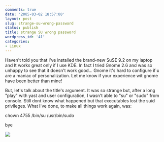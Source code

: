```yaml
---
comments: true
date: '2005-03-02 18:57:00'
layout: post
slug: strange-su-wrong-password
status: publish
title: strange SU wrong password
wordpress_id: '41'
categories:
- Linux
---
```


Haven't told you that I've installed the brand-new SuSE 9.2 on my laptop and It works great only if I use KDE. In fact I tried Gnome 2.6 and was so unhappy to see that it doesn't work good... Gnome it's hard to configure if u are a maniac of personalization. Let me know if your experience wit gnome have been better than mine!  
  
But, let's talk about the title's argument. It was so strange but, after a long "play" with yast and user configuration, I wasn't able to "su" or "sudo" from console. Still dont know what happened but that executables lost the suid privileges. What I've done, to make all things work again, was:  
  
chown 4755 /bin/su /usr/bin/sudo  
  
bye

[![](http://www.feedburner.com/fb/images/pub/flchklt.gif)](http://feeds.feedburner.com/zekussuse)
